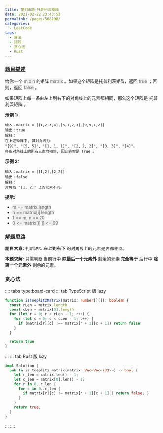 ```yaml
---
title: 第766题-托普利茨矩阵
date: 2021-02-22 23:43:53
permalink: /pages/568198/
categories:
  - LeetCode
tags:
  - 算法
  - 矩阵
  - 贪心法
  - Rust
---
```


### [题目描述](https://leetcode-cn.com/problems/toeplitz-matrix/)

给你一个 <span style="background: #eee; color: #666;">m x n</span> 的矩阵 <span style="background: #eee; color: #666;">matrix</span> 。如果这个矩阵是托普利茨矩阵，返回 <span style="background: #eee; color: #666;">true</span> ；否则，返回 <span style="background: #eee; color: #666;">false</span> 。

如果矩阵上每一条由左上到右下的对角线上的元素都相同，那么这个矩阵是 托普利茨矩阵 。

<!-- more -->

**示例 1:**

```
输入：matrix = [[1,2,3,4],[5,1,2,3],[9,5,1,2]]
输出：true
解释：
在上述矩阵中, 其对角线为:
"[9]", "[5, 5]", "[1, 1, 1]", "[2, 2, 2]", "[3, 3]", "[4]"。
各条对角线上的所有元素均相同, 因此答案是 True 。
```

**示例 2:**

```
输入：matrix = [[1,2],[2,2]]
输出：false
解释：
对角线 "[1, 2]" 上的元素不同。
```

**提示:**

- <span style="background: #eee; color: #666;">m == matrix.length</span>
- <span style="background: #eee; color: #666;">n == matrix[i].length</span>
- <span style="background: #eee; color: #666;">1 <= m, n <= 20</span>
- <span style="background: #eee; color: #666;">0 <= matrix[i][j] <= 99</span>

### 解题思路

**题目大意:** 判断矩阵 **左上到右下** 的对角线上的元素是否都相同。

**本题求解:** 只需判断 当前行中 **除最后一个元素外** 剩余的元素 **完全等于** 后行中 **除第一个元素外** 剩余的元素。

### 贪心法

:::: tabs type:board-card
::: tab TypeScript 版 lazy

```TypeScript
function isToeplitzMatrix(matrix: number[][]): boolean {
  const rLen = matrix.length
  const cLen = matrix[0].length
  for (let r = 0; r < rLen - 1; r++) {
    for (let c = 0; c < cLen - 1; c++) {
      if (matrix[r][c] !== matrix[r + 1][c + 1]) return false
    }
  }

  return true
}
```

:::
::: tab Rust 版 lazy

```Rust
impl Solution {
  pub fn is_toeplitz_matrix(matrix: Vec<Vec<i32>>) -> bool {
    let r_len = matrix.len() - 1;
    let c_len = matrix[0].len() - 1;
    for r in 0..r_len {
      for c in 0..c_len {
        if matrix[r][c] != matrix[r + 1][c + 1] { return false; }
      }
    }
    return true;
  }
}
```

:::
::::
